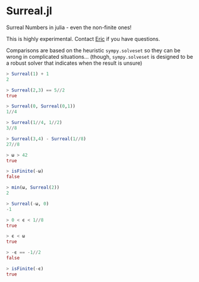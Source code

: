 # Surreal.jl
Surreal Numbers in julia - even the non-finite ones!

This is highly experimental. Contact [Eric](https://github.com/Agapanthus) if you have questions.


Comparisons are based on the heuristic `sympy.solveset` so they can be wrong in complicated situations... (though, `sympy.solveset` is designed to be a robust solver that indicates when the result is unsure)

```julia
> Surreal(1) + 1
2

> Surreal(2,3) == 5//2
true

> Surreal(0, Surreal(0,1))
1//4

> Surreal(1//4, 1//2)
3//8

> Surreal(3,4) - Surreal(1//8)
27//8

> ω > 42
true

> isFinite(-ω)
false

> min(ω, Surreal(2))
2

> Surreal(-ω, 0)
-1

> 0 < ϵ < 1//8
true

> ϵ < ω
true

> -ϵ == -1//2
false

> isFinite(-ϵ)
true


```